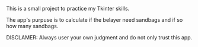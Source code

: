 This is a small project to practice my Tkinter skills. 

The app's purpuse is to calculate if the belayer need sandbags and if so how many sandbags. 

DISCLAMER: Always user your own judgment and do not only trust this app. 